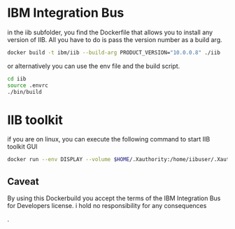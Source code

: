 # IBM Integration Bus

in the iib subfolder, you find the Dockerfile that allows you to install any version of IIB.
All you have to do is pass the version number as a build arg.

```sh
docker build -t ibm/iib --build-arg PRODUCT_VERSION="10.0.0.8" ./iib
```

or alternatively you can use the env file and the build script.

```sh
cd iib
source .envrc
./bin/build
```

# IIB toolkit

if you are on linux, you can execute the following command to start IIB toolkit GUI

```sh
docker run --env DISPLAY --volume $HOME/.Xauthority:/home/iibuser/.Xauthority ibm/iib toolkit
```

## Caveat

By using this Dockerbuild you accept the terms of the IBM Integration Bus for Developers license.
i hold no responsibility for any consequences

.
